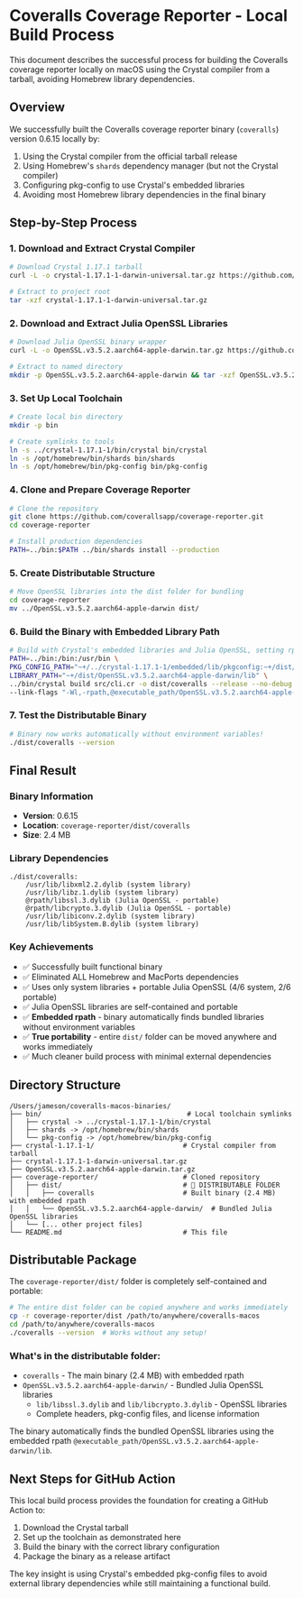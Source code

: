 # Coveralls Coverage Reporter - Local Build Process

This document describes the successful process for building the Coveralls coverage reporter locally on macOS using the Crystal compiler from a tarball, avoiding Homebrew library dependencies.

## Overview

We successfully built the Coveralls coverage reporter binary (`coveralls`) version 0.6.15 locally by:
1. Using the Crystal compiler from the official tarball release
2. Using Homebrew's `shards` dependency manager (but not the Crystal compiler)
3. Configuring pkg-config to use Crystal's embedded libraries
4. Avoiding most Homebrew library dependencies in the final binary

## Step-by-Step Process

### 1. Download and Extract Crystal Compiler

```bash
# Download Crystal 1.17.1 tarball
curl -L -o crystal-1.17.1-1-darwin-universal.tar.gz https://github.com/crystal-lang/crystal/releases/download/1.17.1/crystal-1.17.1-1-darwin-universal.tar.gz

# Extract to project root
tar -xzf crystal-1.17.1-1-darwin-universal.tar.gz
```

### 2. Download and Extract Julia OpenSSL Libraries

```bash
# Download Julia OpenSSL binary wrapper
curl -L -o OpenSSL.v3.5.2.aarch64-apple-darwin.tar.gz https://github.com/JuliaBinaryWrappers/OpenSSL_jll.jl/releases/download/OpenSSL-v3.5.2+0/OpenSSL.v3.5.2.aarch64-apple-darwin.tar.gz

# Extract to named directory
mkdir -p OpenSSL.v3.5.2.aarch64-apple-darwin && tar -xzf OpenSSL.v3.5.2.aarch64-apple-darwin.tar.gz -C OpenSSL.v3.5.2.aarch64-apple-darwin
```

### 3. Set Up Local Toolchain

```bash
# Create local bin directory
mkdir -p bin

# Create symlinks to tools
ln -s ../crystal-1.17.1-1/bin/crystal bin/crystal
ln -s /opt/homebrew/bin/shards bin/shards  
ln -s /opt/homebrew/bin/pkg-config bin/pkg-config
```

### 4. Clone and Prepare Coverage Reporter

```bash
# Clone the repository
git clone https://github.com/coverallsapp/coverage-reporter.git
cd coverage-reporter

# Install production dependencies
PATH=../bin:$PATH ../bin/shards install --production
```

### 5. Create Distributable Structure

```bash
# Move OpenSSL libraries into the dist folder for bundling
cd coverage-reporter
mv ../OpenSSL.v3.5.2.aarch64-apple-darwin dist/
```

### 6. Build the Binary with Embedded Library Path

```bash
# Build with Crystal's embedded libraries and Julia OpenSSL, setting rpath for portability
PATH=../bin:/bin:/usr/bin \
PKG_CONFIG_PATH="~+/../crystal-1.17.1-1/embedded/lib/pkgconfig:~+/dist/OpenSSL.v3.5.2.aarch64-apple-darwin/lib/pkgconfig" \
LIBRARY_PATH="~+/dist/OpenSSL.v3.5.2.aarch64-apple-darwin/lib" \
../bin/crystal build src/cli.cr -o dist/coveralls --release --no-debug --progress \
--link-flags "-Wl,-rpath,@executable_path/OpenSSL.v3.5.2.aarch64-apple-darwin/lib"
```

### 7. Test the Distributable Binary

```bash
# Binary now works automatically without environment variables!
./dist/coveralls --version
```

## Final Result

### Binary Information
- **Version**: 0.6.15
- **Location**: `coverage-reporter/dist/coveralls`
- **Size**: 2.4 MB

### Library Dependencies
```
./dist/coveralls:
    /usr/lib/libxml2.2.dylib (system library)
    /usr/lib/libz.1.dylib (system library)
    @rpath/libssl.3.dylib (Julia OpenSSL - portable)
    @rpath/libcrypto.3.dylib (Julia OpenSSL - portable)
    /usr/lib/libiconv.2.dylib (system library)
    /usr/lib/libSystem.B.dylib (system library)
```

### Key Achievements
- ✅ Successfully built functional binary
- ✅ Eliminated ALL Homebrew and MacPorts dependencies
- ✅ Uses only system libraries + portable Julia OpenSSL (4/6 system, 2/6 portable)
- ✅ Julia OpenSSL libraries are self-contained and portable
- ✅ **Embedded rpath** - binary automatically finds bundled libraries without environment variables
- ✅ **True portability** - entire `dist/` folder can be moved anywhere and works immediately
- ✅ Much cleaner build process with minimal external dependencies

## Directory Structure
```
/Users/jameson/coveralls-macos-binaries/
├── bin/                                    # Local toolchain symlinks
│   ├── crystal -> ../crystal-1.17.1-1/bin/crystal
│   ├── shards -> /opt/homebrew/bin/shards
│   └── pkg-config -> /opt/homebrew/bin/pkg-config
├── crystal-1.17.1-1/                      # Crystal compiler from tarball
├── crystal-1.17.1-1-darwin-universal.tar.gz
├── OpenSSL.v3.5.2.aarch64-apple-darwin.tar.gz
├── coverage-reporter/                     # Cloned repository
│   ├── dist/                              # 🎯 DISTRIBUTABLE FOLDER
│   │   ├── coveralls                      # Built binary (2.4 MB) with embedded rpath
│   │   └── OpenSSL.v3.5.2.aarch64-apple-darwin/  # Bundled Julia OpenSSL libraries
│   └── [... other project files]
└── README.md                              # This file
```

## Distributable Package

The `coverage-reporter/dist/` folder is completely self-contained and portable:

```bash
# The entire dist folder can be copied anywhere and works immediately
cp -r coverage-reporter/dist /path/to/anywhere/coveralls-macos
cd /path/to/anywhere/coveralls-macos
./coveralls --version  # Works without any setup!
```

### What's in the distributable folder:
- `coveralls` - The main binary (2.4 MB) with embedded rpath
- `OpenSSL.v3.5.2.aarch64-apple-darwin/` - Bundled Julia OpenSSL libraries
  - `lib/libssl.3.dylib` and `lib/libcrypto.3.dylib` - OpenSSL libraries
  - Complete headers, pkg-config files, and license information

The binary automatically finds the bundled OpenSSL libraries using the embedded rpath `@executable_path/OpenSSL.v3.5.2.aarch64-apple-darwin/lib`.

## Next Steps for GitHub Action

This local build process provides the foundation for creating a GitHub Action to:
1. Download the Crystal tarball
2. Set up the toolchain as demonstrated here
3. Build the binary with the correct library configuration
4. Package the binary as a release artifact

The key insight is using Crystal's embedded pkg-config files to avoid external library dependencies while still maintaining a functional build.